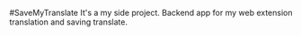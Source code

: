 #SaveMyTranslate
It's a my side project. Backend app for my web extension translation and saving translate.